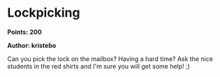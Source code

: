 # Lockpicking
**Points: 200**

**Author: kristebo**

Can you pick the lock on the mailbox? Having a hard time? Ask the nice students in the red shirts and I'm sure you will get some help! ;)
